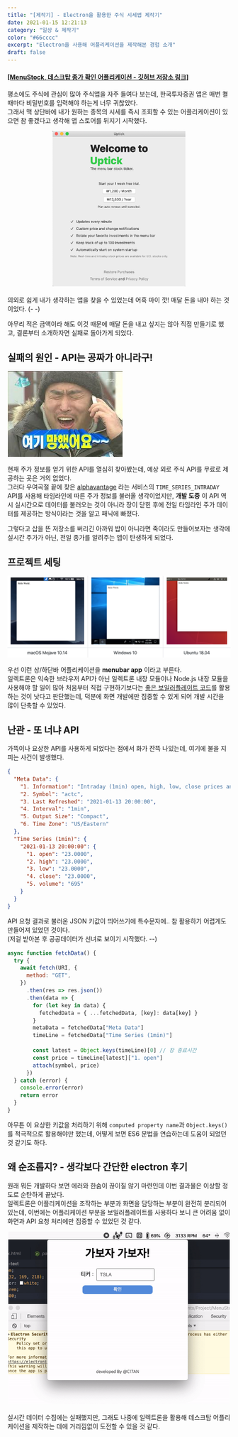 ```yaml
---
title: "[제작기] - Electron을 활용한 주식 시세앱 제작기"
date: 2021-01-15 12:21:13
category: "일상 & 제작기"
color: "#66cccc"
excerpt: "Electron을 사용해 어플리케이션을 제작해본 경험 소개"
draft: false
---
```


#### [[MenuStock, 데스크탑 종가 확인 어플리케이션 - 깃허브 저장소 링크]](https://github.com/C17AN/MenuStock)

평소에도 주식에 관심이 많아 주식앱을 자주 들여다 보는데, 한국투자증권 앱은 매번 켤때마다 비밀번호를 입력해야 하는게 너무 귀찮았다.  
그래서 맥 상단바에 내가 원하는 종목의 시세를 즉시 조회할 수 있는 어플리케이션이 있으면 참 좋겠다고 생각해 앱 스토어를 뒤지기 시작했다.

<div style = "width: 300px; 
  margin-left: auto;
  margin-right: auto;">
<img src = '1.png' alt = "1" />
</div>

<br/>
의외로 쉽게 내가 생각하는 앱을 찾을 수 있었는데 어흑 마이 깟! 매달 돈을 내야 하는 것이었다. (- -)

아무리 적은 금액이라 해도 이것 때문에 매달 돈을 내고 싶지는 않아 직접 만들기로 했고, 결론부터 소개하자면 실패로 돌아가게 되었다.

## 실패의 원인 - API는 공짜가 아니라구!

<p>
<img src = '3.png' alt = "3" />
</p>

현재 주가 정보를 얻기 위한 API를 열심히 찾아봤는데, 예상 외로 주식 API를 무료로 제공하는 곳은 거의 없었다.  
그러다 우여곡절 끝에 찾은 [alphavantage](https://www.alphavantage.co/documentation/) 라는 서비스의 `TIME_SERIES_INTRADAY` API를 사용해 타임라인에 따른 주가 정보를 불러올 생각이었지만, **개발 도중** 이 API 역시 실시간으로 데이터를 불러오는 것이 아니라 장이 닫힌 후에 전일 타임라인 주가 데이터를 제공하는 방식이라는 것을 알고 패닉에 빠졌다.

그렇다고 삽을 뜬 저장소를 버리긴 아까워 밥이 아니라면 죽이라도 만들어보자는 생각에 실시간 주가가 아닌, 전일 종가를 알려주는 앱이 탄생하게 되었다.

## 프로젝트 세팅

<p>
<img src = '2.png' alt = "2" />
</p>

우선 이런 상/하단바 어플리케이션을 **menubar app** 이라고 부른다.  
일렉트론은 익숙한 브라우저 API가 아닌 일렉트론 내장 모듈이나 Node.js 내장 모듈을 사용해야 할 일이 많아 처음부터 직접 구현하기보다는 [좋은 보일러플레이트 코드](https://github.com/maxogden/menubar)를 활용하는 것이 낫다고 판단했는데, 덕분에 화면 개발에만 집중할 수 있게 되어 개발 시간을 많이 단축할 수 있었다.

## 난관 - 또 너냐 API

가뜩이나 요상한 API를 사용하게 되었다는 점에서 화가 잔뜩 나있는데, 여기에 불을 지피는 사건이 발생했다.

```json
{
  "Meta Data": {
    "1. Information": "Intraday (1min) open, high, low, close prices and volume",
    "2. Symbol": "actc",
    "3. Last Refreshed": "2021-01-13 20:00:00",
    "4. Interval": "1min",
    "5. Output Size": "Compact",
    "6. Time Zone": "US/Eastern"
  },
  "Time Series (1min)": {
    "2021-01-13 20:00:00": {
      "1. open": "23.0000",
      "2. high": "23.0000",
      "3. low": "23.0000",
      "4. close": "23.0000",
      "5. volume": "695"
    }
  }
}
```

API 요청 결과로 불러온 JSON 키값이 띄어쓰기에 특수문자에.. 참 활용하기 어렵게도 만들어져 있었던 것이다.  
(저걸 받아본 후 공공데이터가 선녀로 보이기 시작했다. --)

```js
async function fetchData() {
  try {
    await fetch(URI, {
      method: "GET",
    })
      .then(res => res.json())
      .then(data => {
        for (let key in data) {
          fetchedData = { ...fetchedData, [key]: data[key] }
        }
        metaData = fetchedData["Meta Data"]
        timeLine = fetchedData["Time Series (1min)"]

        const latest = Object.keys(timeLine)[0] // 장 종료시간
        const price = timeLine[latest]["1. open"]
        attach(symbol, price)
      })
  } catch (error) {
    console.error(error)
    return error
  }
}
```

아무튼 이 요상한 키값을 처리하기 위해 `computed property name`과 `Object.keys()`를 적극적으로 활용해야만 했는데, 어떻게 보면 ES6 문법을 연습하는데 도움이 되었던 것 같기도 하다.

## 왜 순조롭지? - 생각보다 간단한 electron 후기

원래 뭐든 개발하다 보면 에러와 한숨이 끊이질 않기 마련인데 이번 결과물은 이상할 정도로 순탄하게 끝났다.  
일렉트론은 어플리케이션을 조작하는 부분과 화면을 담당하는 부분이 완전히 분리되어 있는데, 이번에는 어플리케이션 부분을 보일러플레이트를 사용하다 보니 큰 어려움 없이 화면과 API 요청 처리에만 집중할 수 있었던 것 같다.

<div style = "width: 500px; 
  margin-left: auto;
  margin-right: auto;">
<img src = '5.gif' alt = "5" />
</div>

<br/>
실시간 데이터 수집에는 실패했지만, 그래도 나중에 일렉트론을 활용해 데스크탑 어플리케이션을 제작하는 데에 거리낌없이 도전할 수 있을 것 같다.
